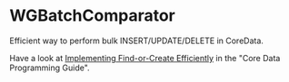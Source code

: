 # WGBatchComparator
Efficient way to perform bulk INSERT/UPDATE/DELETE in CoreData.

Have a look at <a href="https://developer.apple.com/library/mac/documentation/Cocoa/Conceptual/CoreData/Articles/cdImporting.html#//apple_ref/doc/uid/TP40003174-SW4">Implementing Find-or-Create Efficiently</a> in the "Core Data Programming Guide".
